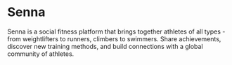 # Senna
Senna is a social fitness platform that brings together athletes of all types - from weightlifters to runners, climbers to swimmers. Share achievements, discover new training methods, and build connections with a global community of athletes.
